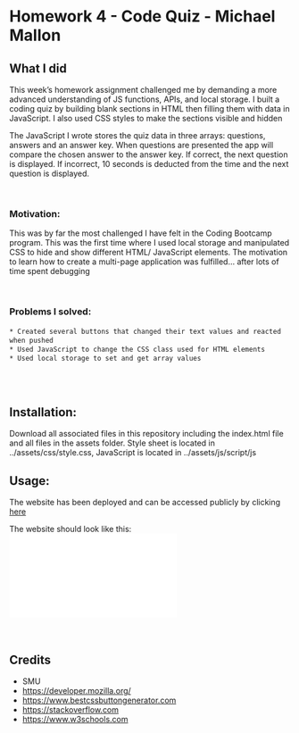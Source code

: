 # Homework 4 - Code Quiz - Michael Mallon

## What I did

This week’s homework assignment challenged me by demanding a more advanced understanding of JS functions, APIs, and local storage. I built a coding quiz by building blank sections in HTML then filling them with data in JavaScript. I also used CSS styles to make the sections visible and hidden

The JavaScript I wrote stores the quiz data in three arrays: questions, answers and an answer key. When questions are presented the app will compare the chosen answer to the answer key. If correct, the next question is displayed. If incorrect, 10 seconds is deducted from the time and the next question is displayed. 


<br>

### Motivation:
This was by far the most challenged I have felt in the Coding Bootcamp program. This was the first time where I used local storage and manipulated CSS to hide and show different HTML/ JavaScript elements. The motivation to learn how to create a multi-page application was fulfilled… after lots of time spent debugging

<br>

### Problems I solved:
    * Created several buttons that changed their text values and reacted when pushed
    * Used JavaScript to change the CSS class used for HTML elements
    * Used local storage to set and get array values

<br />
<br />

## Installation:
Download all associated files in this repository including the index.html file and all files in the assets folder. Style sheet is located in ../assets/css/style.css, JavaScript is located in ../assets/js/script/js

## Usage:
The website has been deployed and can be accessed publicly by clicking [here](https://mikemallonit.github.io/HW4-CodeQuiz/)

The website should look like this:
![Website Screen Shot](./assets/websiteScreenshot.pdf)

<br />

## Credits
- SMU
- https://developer.mozilla.org/
- https://www.bestcssbuttongenerator.com
- https://stackoverflow.com
- https://www.w3schools.com
